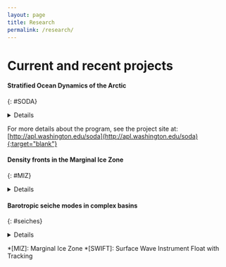 ```yaml
---
layout: page
title: Research
permalink: /research/
---
```


# Current and recent projects

<!-- Oceanography: <br>
* [Stratified Ocean Dynamics of the Arctic](#SODA)
* [Density fronts in the Marginal Ice Zone](#MIZ)


Physical Limnology:<br>
* [Barotropic seiche modes in complex basins](#seiches) -->


#### Stratified Ocean Dynamics of the Arctic
{: #SODA}
<details>
  <summary>Details</summary>

I am a project member of the Office of Naval Research's Stratified Ocean Dynamics of the Arctic program.  This program is focused on understanding the changes to the upper ocean stratification associated with decreasing summer sea ice and increased open water extent.  

My current work focuses on momentum transfer across the air-ice-ocean interface in the Beaufort Sea.  Observations from three moorings distributed in the Beaufort Sea from Sept 2018 to Sept 2019 show marked variations in the upper ocean momentum, with much higher velocities and more energetic activity at the southern mooring, and signficantly quiter timeseries at the northern mooring.  I am looking at the role of surface stress input in setting the variations between moorings, and investigating how ice mediates that process.

<!-- ![alt text](/assets/CurrentWork_SODA1.png "") -->
</details>

For more details about the program, see the project site at:
[http://apl.washington.edu/soda](http://apl.washington.edu/soda){:target="blank"}


#### Density fronts in the Marginal Ice Zone
{: #MIZ}
<details>
  <summary>Details</summary>

![](/assets/CurrentWork_MIZ.png "MIZ density fronts"){:width="300px" :class="img-responsive"}

For my MS in Oceanography, I focused on the dynamic evolution of a small-scale upper-ocean front of cold, fresh water near the ice-edge within the Marginal Ice Zone.  This front was measured over a two-day span in the fall of 2014, and persists throughout the measurement period.  I am trying to determine what balance controls the evolution of the front and how it impacts the exchange of heat within the ocean and across the atmosphere-ocean interface.  

I presented posters on this work at the 2018 Ocean Sciences Meeting in Portland, OR and the 2019 Liège Colloquium on Ocean Dynamics in Belgium (see my [publications](/publications/#posters) page to download them).

This project uses data collected as part of the Office of Naval Research MIZ program.  For more details about the program, see the project site at:
[http://apl.washington.edu/miz](http://apl.washington.edu/miz){:target="blank"}

</details>


#### Barotropic seiche modes in complex basins
{: #seiches}
<details>
  <summary>Details</summary>

  At the University of British Columbia, I studied the effect of geometry on the standing wave modes (or seiches) that can be present within multi-armed fjord-type lakes.  My work involved the development of a simplified analytical model to determine modal periods and structures.  Together with collaborators, I am continuing to compare the predictions made by analytical model to real-world observations in lakes in both Canada and Italy.

</details>




*[MIZ]: Marginal Ice Zone
*[SWIFT]: Surface Wave Instrument Float with Tracking
